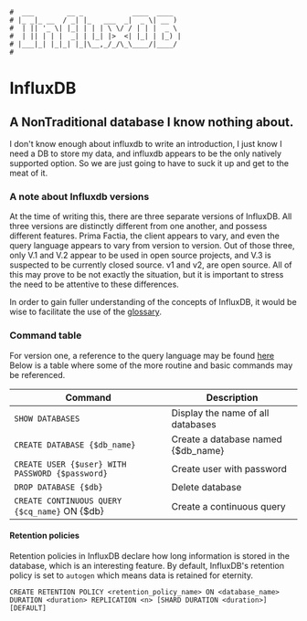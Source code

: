 ```text
#  ___        __ _            ____  ____
# |_ _|_ __  / _| |_   ___  _|  _ \| __ )
#  | || '_ \| |_| | | | \ \/ / | | |  _ \
#  | || | | |  _| | |_| |>  <| |_| | |_) |
# |___|_| |_|_| |_|\__,_/_/\_\____/|____/
#
```

InfluxDB
========

A NonTraditional database I know nothing about.
-----------------------------------------------

I don't know enough about influxdb to write an introduction, I just know I need a DB to store my data, and
influxdb appears to be the only natively supported option. So we are just going to have to suck it up and
get to the meat of it.

### A note about Influxdb versions

At the time of writing this, there are three separate versions of InfluxDB. All three versions are distinctly
different from one another, and possess different features. Prima Factia, the client appears to vary, and even
the query language appears to vary from version to version. Out of those three, only V.1 and V.2 appear to be
used in open source projects, and V.3 is suspected to be currently closed source. v1 and v2, are open source. 
All of this may prove to be not exactly the situation, but it is important to stress the need to be attentive
to these differences.

In order to gain fuller understanding of the concepts of InfluxDB, it would be wise to facilitate the use of
the [glossary](https://docs.influxdata.com/influxdb/v1/concepts/glossary/).

### Command table

For version one, a reference to the query language may be found [here](https://docs.influxdata.com/influxdb/v1/query_language/spec/)
Below is a table where some of the more routine and basic commands may be referenced.

| Command                                         | Description                        |
| ----------------------------------------------- | ---------------------------------- |
| `SHOW DATABASES`                                | Display the name of all databases  |
| `CREATE DATABASE {$db_name}`                    | Create a database named {$db_name} |
| `CREATE USER {$user} WITH PASSWORD {$password}` | Create user with password          |
| `DROP DATABASE {$db}`                           | Delete database                    |
| `CREATE CONTINUOUS QUERY {$cq_name}` ON {$db}   | Create a continuous query          |

#### Retention policies

Retention policies in InfluxDB declare how long information is stored in the database, which is an interesting
feature. By default, InfluxDB's retention policy is set to `autogen` which means data is retained for
eternity.

```influxdb
CREATE RETENTION POLICY <retention_policy_name> ON <database_name> DURATION <duration> REPLICATION <n> [SHARD DURATION <duration>] [DEFAULT]
```
